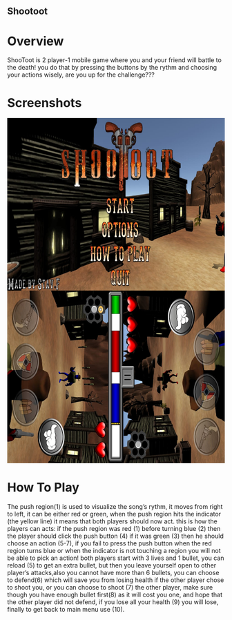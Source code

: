 ## Shootoot ##

# Overview
ShooToot is 2 player-1 mobile game where you and your friend will battle to the death! you do that by pressing the buttons by the rythm and choosing your actions wisely, are you up for the challenge???

# Screenshots
<img align="center" width="600" height="400" src="2.jpeg">

<img align="center" width="600" height="400" src="1.jpeg">

# How To Play
The push region(1) is used to visualize the song’s rythm, it moves from right to left, it can be either red or green, when the push region hits the indicator (the yellow line) it means that both players should now act.
this is how the players can acts: if the push region was red (1) before turning 
blue (2) then the player should click the push button (4) if it was green (3) then he should choose an action (5-7), if you fail to press the push button when the red region turns blue or when the 
indicator is not touching a region you will not be able to pick an action!
both players start with 3 lives and 1 bullet, you can reload (5) to get an extra bullet,  but then you leave yourself open to other player’s attacks,also  you cannot have more than 6 bullets, you can choose to defend(6) which will save you from losing health if the other player chose to shoot you, or you can choose to shoot (7) the other player, make sure though you have enough bullet first(8) as it will cost you one, and hope that the other player did not defend, if you lose all your health (9) you will lose, finally to get back to main menu use (10).
